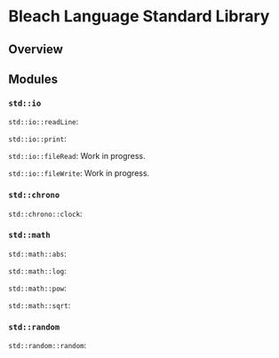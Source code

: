 # Bleach Language Standard Library

## Overview

## Modules

### ```std::io```
```std::io::readLine```:


```std::io::print```:


```std::io::fileRead```: Work in progress.

```std::io::fileWrite```: Work in progress.

### ```std::chrono```
```std::chrono::clock```:


### ```std::math```
```std::math::abs```:

```std::math::log```:

```std::math::pow```:

```std::math::sqrt```:


### ```std::random```
```std::random::random```:
